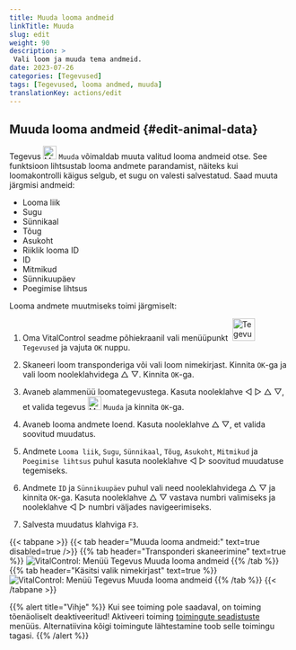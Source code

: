 ```yaml
---
title: Muuda looma andmeid
linkTitle: Muuda
slug: edit
weight: 90
description: >
 Vali loom ja muuda tema andmeid.
date: 2023-07-26
categories: [Tegevused]
tags: [Tegevused, looma andmed, muuda]
translationKey: actions/edit
---
```


## Muuda looma andmeid {#edit-animal-data}

Tegevus <img src="/icons/actions/edit.svg" width="24" align="bottom" alt="Muuda" /> `Muuda` võimaldab muuta valitud looma andmeid otse. See funktsioon lihtsustab looma andmete parandamist, näiteks kui loomakontrolli käigus selgub, et sugu on valesti salvestatud. Saad muuta järgmisi andmeid:

- Looma liik
- Sugu
- Sünnikaal
- Tõug
- Asukoht
- Riiklik looma ID
- ID
- Mitmikud
- Sünnikuupäev
- Poegimise lihtsus

Looma andmete muutmiseks toimi järgmiselt:

1. Oma VitalControl seadme põhiekraanil vali menüüpunkt  &nbsp;<img src="/icons/actions.svg" width="40" align="bottom" alt="Tegevused" /> `Tegevused` ja vajuta `OK` nuppu.

2. Skaneeri loom transponderiga või vali loom nimekirjast. Kinnita `OK`-ga ja vali loom nooleklahvidega △ ▽. Kinnita `OK`-ga.

3. Avaneb alammenüü loomategevustega. Kasuta nooleklahve ◁ ▷ △ ▽, et valida tegevus <img src="/icons/actions/edit.svg" width="24" align="bottom" alt="Muuda" /> `Muuda` ja kinnita `OK`-ga.

4. Avaneb looma andmete loend. Kasuta nooleklahve △ ▽, et valida soovitud muudatus.

5. Andmete `Looma liik`, `Sugu`, `Sünnikaal`, `Tõug`, `Asukoht`, `Mitmikud` ja `Poegimise lihtsus` puhul kasuta nooleklahve ◁ ▷ soovitud muudatuse tegemiseks.

6. Andmete `ID` ja `Sünnikuupäev` puhul vali need nooleklahvidega △ ▽ ja kinnita `OK`-ga. Kasuta nooleklahve △ ▽ vastava numbri valimiseks ja nooleklahve ◁ ▷ numbri väljades navigeerimiseks.

7. Salvesta muudatus klahviga `F3`.

{{< tabpane >}}
{{< tab header="Muuda looma andmeid:" text=true disabled=true />}}
{{% tab header="Transponderi skaneerimine" text=true %}}
![VitalControl: Menüü Tegevus Muuda looma andmeid](../images/edit-scan.png "Muuda looma andmeid")
{{% /tab %}}
{{% tab header="Käsitsi valik nimekirjast" text=true %}}
![VitalControl: Menüü Tegevus Muuda looma andmeid](../images/edit.png "Muuda looma andmeid")
{{% /tab %}}
{{< /tabpane >}}

{{% alert title="Vihje" %}}
Kui see toiming pole saadaval, on toiming tõenäoliselt deaktiveeritud! Aktiveeri toiming [toimingute seadistuste](../setting/) menüüs. Alternatiivina kõigi toimingute lähtestamine toob selle toimingu tagasi.
{{% /alert %}}
